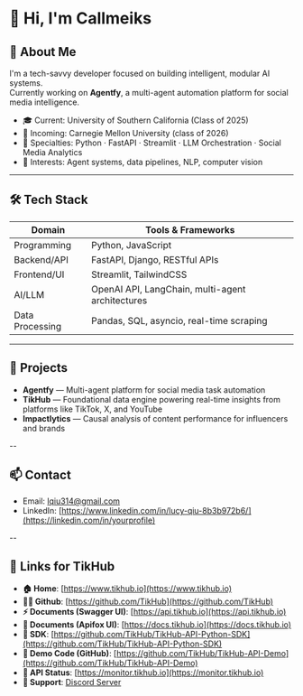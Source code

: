 # 👋 Hi, I'm Callmeiks

## 🧠 About Me
I'm a tech-savvy developer focused on building intelligent, modular AI systems.  
Currently working on **Agentfy**, a multi-agent automation platform for social media intelligence.

- 🎓 Current: University of Southern California (Class of 2025)
- 🎯 Incoming: Carnegie Mellon University (class of 2026)
- 💼 Specialties: Python · FastAPI · Streamlit · LLM Orchestration · Social Media Analytics  
- 🧩 Interests: Agent systems, data pipelines, NLP, computer vision

---

## 🛠️ Tech Stack

| Domain               | Tools & Frameworks                                      |
|---------------------|----------------------------------------------------------|
| Programming          | Python, JavaScript                                       |
| Backend/API          | FastAPI, Django, RESTful APIs                            |
| Frontend/UI          | Streamlit, TailwindCSS                                   |
| AI/LLM               | OpenAI API, LangChain, multi-agent architectures         |
| Data Processing      | Pandas, SQL, asyncio, real-time scraping                 |

---

## 🚀 Projects

- **Agentfy** — Multi-agent platform for social media task automation  
- **TikHub** — Foundational data engine powering real-time insights from platforms like TikTok, X, and YouTube  
- **Impactlytics** — Causal analysis of content performance for influencers and brands

--
## 📫 Contact  
- Email: [lqiu314@gmail.com](mailto:lqiu314@gmail.com)
- LinkedIn: [https://www.linkedin.com/in/lucy-qiu-8b3b972b6/](https://linkedin.com/in/yourprofile)  

--
## 🔗 Links for TikHub

- **🏠 Home**: [https://www.tikhub.io](https://www.tikhub.io)
- **👨‍💻 Github**: [https://github.com/TikHub](https://github.com/TikHub)
- **⚡ Documents (Swagger UI)**: [https://api.tikhub.io](https://api.tikhub.io)
- **🦊 Documents (Apifox UI)**: [https://docs.tikhub.io](https://docs.tikhub.io)
- **🍱 SDK**: [https://github.com/TikHub/TikHub-API-Python-SDK](https://github.com/TikHub/TikHub-API-Python-SDK)
- **🐙 Demo Code (GitHub)**: [https://github.com/TikHub/TikHub-API-Demo](https://github.com/TikHub/TikHub-API-Demo)
- **📶 API Status**: [https://monitor.tikhub.io](https://monitor.tikhub.io)
- **📧 Support**: [Discord Server](https://discord.gg/aMEAS8Xsvz)
